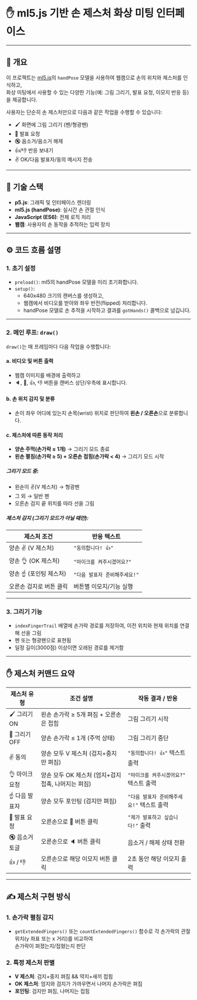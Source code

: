 # ✋ ml5.js 기반 손 제스처 화상 미팅 인터페이스

---

## 📌 개요

이 프로젝트는 [ml5.js](https://ml5js.org/)의 `handPose` 모델을 사용하여 웹캠으로 손의 위치와 제스처를 인식하고,  
화상 미팅에서 사용할 수 있는 다양한 기능(예: 그림 그리기, 발표 요청, 이모지 반응 등)을 제공합니다.

사용자는 단순히 손 제스처만으로 다음과 같은 작업을 수행할 수 있습니다:

- 🖌️ 화면에 그림 그리기 (펜/형광펜)  
- 🙋 발표 요청  
- 🔇 음소거/음소거 해제  
- 👍/👎 반응 보내기  
- ✌️ OK/다음 발표자/동의 메시지 전송

---

## 🔧 기술 스택

- **p5.js**: 그래픽 및 인터페이스 렌더링  
- **ml5.js (handPose)**: 실시간 손 관절 인식  
- **JavaScript (ES6)**: 전체 로직 처리  
- **웹캠**: 사용자의 손 동작을 추적하는 입력 장치

---

## ⚙️ 코드 흐름 설명

### 1. 초기 설정

- `preload()`: ml5의 handPose 모델을 미리 초기화합니다.  
- `setup()`:  
  - 640x480 크기의 캔버스를 생성하고,  
  - 웹캠에서 비디오를 받아와 좌우 반전(flipped) 처리합니다.  
  - handPose 모델로 손 추적을 시작하고 결과를 `gotHands()` 콜백으로 넘깁니다.

---

### 2. 메인 루프: `draw()`

`draw()`는 매 프레임마다 다음 작업을 수행합니다:

#### a. 비디오 및 버튼 출력
- 웹캠 이미지를 배경에 출력하고  
- 🔈, 🙋, 👍, 👎 버튼을 캔버스 상단/우측에 표시합니다.

#### b. 손 위치 감지 및 분류
- 손이 좌우 어디에 있는지 손목(wrist) 위치로 판단하여 **왼손 / 오른손**으로 분류합니다.

#### c. 제스처에 따른 동작 처리

- **양손 주먹(손가락 ≤ 1개)** → 그리기 모드 종료  
- **왼손 펼침(손가락 ≥ 5) + 오른손 접힘(손가락 < 4)** → 그리기 모드 시작

##### 그리기 모드 중:
- 왼손이 ✌️(V 제스처) → 형광펜  
- 그 외 → 일반 펜  
- 오른손 검지 끝 위치를 따라 선을 그림

##### 제스처 감지 (그리기 모드가 아닐 때만):

| 제스처 조건                 | 반응 텍스트                  |
|----------------------------|-----------------------------|
| 양손 ✌️ (V 제스처)        | `"동의합니다! 👍"`          |
| 양손 👌 (OK 제스처)        | `"마이크를 켜주시겠어요?"`  |
| 양손 ☝️ (포인팅 제스처)    | `"다음 발표자 준비해주세요!"` |
| 오른손 검지로 버튼 클릭     | 버튼별 이모지/기능 실행      |

---

### 3. 그리기 기능

- `indexFingerTrail` 배열에 손가락 경로를 저장하여, 이전 위치와 현재 위치를 연결해 선을 그림  
- 펜 또는 형광펜으로 표현됨  
- 일정 길이(3000점) 이상이면 오래된 경로를 제거함

---

## ✋ 제스처 커맨드 요약

| 제스처 유형    | 조건 설명                                             | 작동 결과 / 반응                           |
|----------------|------------------------------------------------------|--------------------------------------------|
| 🖌️ 그리기 ON   | 왼손 손가락 ≥ 5개 펴짐 + 오른손은 접힘               | 그림 그리기 시작                           |
| 🧼 그리기 OFF  | 양손 손가락 ≤ 1개 (주먹 상태)                        | 그림 그리기 중단                           |
| ✌️ 동의         | 양손 모두 V 제스처 (검지+중지만 펴짐)               | `"동의합니다! 👍"` 텍스트 출력             |
| 👌 마이크 요청 | 양손 모두 OK 제스처 (엄지+검지 접촉, 나머지는 펴짐) | `"마이크를 켜주시겠어요?"` 텍스트 출력     |
| ☝️ 다음 발표자 | 양손 모두 포인팅 (검지만 펴짐)                       | `"다음 발표자 준비해주세요!"` 텍스트 출력 |
| 🙋 발표 요청   | 오른손으로 🙋 버튼 클릭                              | `"제가 발표하고 싶습니다!"` 출력           |
| 🔇 음소거 토글 | 오른손으로 🔈 버튼 클릭                              | 음소거 / 해제 상태 전환                    |
| 👍 / 👎         | 오른손으로 해당 이모지 버튼 클릭                     | 2초 동안 해당 이모지 출력                 |

---

## ✍️ 제스처 구현 방식

### 1. 손가락 펼침 감지

- `getExtendedFingers()` 또는 `countExtendedFingers()` 함수로 각 손가락의 관절 위치(y 좌표 또는 x 거리)를 비교하여  
  손가락이 펴졌는지/접혔는지 판단

### 2. 특정 제스처 판별

- **V 제스처**: 검지+중지 펴짐 && 약지+새끼 접힘  
- **OK 제스처**: 엄지와 검지가 가까우면서 나머지 손가락은 펴짐  
- **포인팅**: 검지만 펴짐, 나머지는 접힘  
